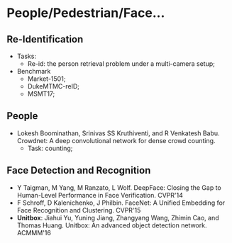 # People/Pedestrian/Face...

## Re-Identification
- Tasks:
	- Re-id: the person retrieval problem under a multi-camera setup;
- Benchmark
	- Market-1501;
	- DukeMTMC-reID;
	- MSMT17;

## People
- Lokesh Boominathan, Srinivas SS Kruthiventi, and R Venkatesh Babu. Crowdnet: A deep convolutional network for dense crowd counting. 
	- Task: counting;

## Face Detection and Recognition
- Y Taigman, M Yang, M Ranzato, L Wolf. DeepFace: Closing the Gap to Human-Level Performance in Face Verification. CVPR'14
- F Schroff, D Kalenichenko, J Philbin. FaceNet: A Unified Embedding for Face Recognition and Clustering. CVPR'15
- **Unitbox**: Jiahui Yu, Yuning Jiang, Zhangyang Wang, Zhimin Cao, and Thomas Huang. Unitbox: An advanced object detection network. ACMMM'16
